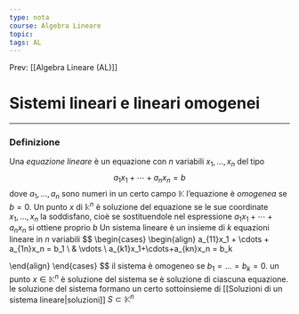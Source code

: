 ```yaml
---
type: nota
course: Algebra Lineare
topic: 
tags: AL
---
```


Prev: [[Algebra Lineare (AL)]]

# Sistemi lineari e lineari omogenei
---

### Definizione
Una _equazione lineare_ è un equazione con $n$ variabili $x_1,\dots,x_n$ del tipo 
$$a_1x_1 + \cdots+a_nx_n=b$$
dove $a_1,\dots,a_n$ sono numeri in un certo campo $\mathbb{K}$ l’equazione è _omogenea_ se $b=0$. Un punto $x$ di $\mathbb{k}^n$ è soluzione del equazione se le sue coordinate $x_1,\dots,x_n$ la soddisfano, cioè se sostituendole nel espressione $a_1x_1+\cdots+a_nx_n$ si ottiene proprio $b$
Un sistema lineare è un insieme di $k$ equazioni lineare in $n$ variabili 
$$ 
	\begin{cases}
\begin{align}
		a_{11}x_1 + \cdots  + a_{1n}x_n = b_1 \\
		& \vdots  \\
		a_{k1}x_1+\cdots+a_{kn}x_n = b_k
		
		
\end{align}
	\end{cases}
$$
il sistema è omogeneo se $b_1 = \dots = b_k =0$. un punto $x \in \mathbb{K}^n$ è soluzione del sistema se è soluzione di ciascuna equazione. le soluzione del sistema formano un certo sottoinsieme di [[Soluzioni di un sistema lineare|soluzioni]] $S \subset \mathbb{K}^n$ 
